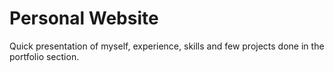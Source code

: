 # Personal Website

Quick presentation of myself, experience, skills and few projects done in the portfolio section.
